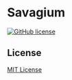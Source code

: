 # Savagium

[![GitHub license](https://img.shields.io/badge/license-MIT-blue.svg)](https://github.com/TK11235/udonarium/blob/master/LICENSE)

## License

[MIT License](https://github.com/TK11235/udonarium/blob/master/LICENSE)
